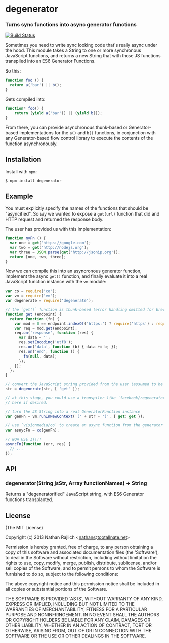degenerator
===========
### Turns sync functions into async generator functions
[![Build Status](https://travis-ci.org/TooTallNate/node-degenerator.png?branch=master)](https://travis-ci.org/TooTallNate/node-degenerator)

Sometimes you need to write sync looking code that's really async under the hood.
This module takes a String to one or more synchronous JavaScript functions, and
returns a new String that with those JS functions transpiled into an ES6 Generator
Functions.

So this:

``` js
function foo () {
  return a('bar') || b();
}
```

Gets compiled into:

``` js
function* foo() {
    return (yield a('bar')) || (yield b());
}
```

From there, you can provide asynchronous thunk-based or Generator-based
implementations for the `a()` and `b()` functions, in conjunction with any
Generator-based flow control library to execute the contents of the
function asynchronously.


Installation
------------

Install with `npm`:

``` bash
$ npm install degenerator
```


Example
-------

You must explicitly specify the names of the functions that should be
"asyncified". So say we wanted to expose a `get(url)` function that did
and HTTP request and returned the response body.

The user has provided us with this implementation:

``` js
function myFn () {
  var one = get('https://google.com');
  var two = get('http://nodejs.org');
  var three = JSON.parse(get('http://jsonip.org'));
  return [one, two, three];
}
```

Now we can compile this into an asyncronous generator function, implement the
async `get()` function, and finally evaluate it into a real JavaScript function
instance with the `vm` module:


``` js
var co = require('co');
var vm = require('vm');
var degenerate = require('degenerate');

// the `get()` function is thunk-based (error handling omitted for brevity)
function get (endpoint) {
  return function (fn) {
    var mod = 0 == endpoint.indexOf('https:') ? require('https') : require('http');
    var req = mod.get(endpoint);
    req.on('response', function (res) {
      var data = '';
      res.setEncoding('utf8');
      res.on('data', function (b) { data += b; });
      res.on('end', function () {
        fn(null, data);
      });
    });
  };
}

// convert the JavaScript string provided from the user (assumed to be `str` var)
str = degenerate(str, [ 'get' ]);

// at this stage, you could use a transpiler like `facebook/regenerator`
// here if desired.

// turn the JS String into a real GeneratorFunction instance
var genFn = vm.runInNewContext('(' + str + ')', { get: get });

// use `visionmedia/co` to create an async function from the generator function
var asnycFn = co(genFn);

// NOW USE IT!!!
asyncFn(function (err, res) {
  // ...
});
```


API
---

### degenerator(String jsStr, Array functionNames) → String

Returns a "degeneratorified" JavaScript string, with ES6 Generator
functions transplanted.


License
-------

(The MIT License)

Copyright (c) 2013 Nathan Rajlich &lt;nathan@tootallnate.net&gt;

Permission is hereby granted, free of charge, to any person obtaining
a copy of this software and associated documentation files (the
'Software'), to deal in the Software without restriction, including
without limitation the rights to use, copy, modify, merge, publish,
distribute, sublicense, and/or sell copies of the Software, and to
permit persons to whom the Software is furnished to do so, subject to
the following conditions:

The above copyright notice and this permission notice shall be
included in all copies or substantial portions of the Software.

THE SOFTWARE IS PROVIDED 'AS IS', WITHOUT WARRANTY OF ANY KIND,
EXPRESS OR IMPLIED, INCLUDING BUT NOT LIMITED TO THE WARRANTIES OF
MERCHANTABILITY, FITNESS FOR A PARTICULAR PURPOSE AND NONINFRINGEMENT.
IN NO EVENT SHALL THE AUTHORS OR COPYRIGHT HOLDERS BE LIABLE FOR ANY
CLAIM, DAMAGES OR OTHER LIABILITY, WHETHER IN AN ACTION OF CONTRACT,
TORT OR OTHERWISE, ARISING FROM, OUT OF OR IN CONNECTION WITH THE
SOFTWARE OR THE USE OR OTHER DEALINGS IN THE SOFTWARE.
